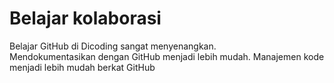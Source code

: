 # Belajar kolaborasi
Belajar GitHub di Dicoding sangat menyenangkan.<br>
Mendokumentasikan dengan GitHub menjadi lebih mudah.
Manajemen kode menjadi lebih mudah berkat GitHub
